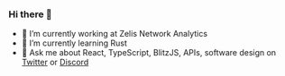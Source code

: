 ### Hi there 👋

- 🔭 I’m currently working at Zelis Network Analytics
- 🌱 I’m currently learning Rust
- 💬 Ask me about React, TypeScript, BlitzJS, APIs, software design on [Twitter](https://twitter.com/MrLeebo) or [Discord](https://discord.gg/dAF4F28)

